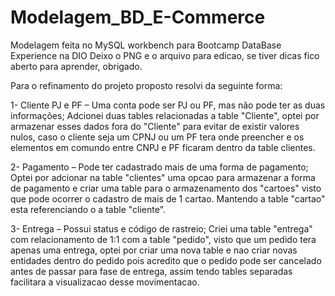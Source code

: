 # Modelagem_BD_E-Commerce
Modelagem feita no MySQL workbench para Bootcamp DataBase Experience na DIO
Deixo o PNG e o arquivo para edicao, se tiver dicas fico aberto para aprender, obrigado.


Para o refinamento do projeto proposto resolvi da seguinte forma:

1- Cliente PJ e PF – Uma conta pode ser PJ ou PF, mas não pode ter as duas informações;
  Adcionei duas tables relacionadas a table "Cliente", optei por armazenar esses dados fora do "Cliente" para evitar de existir valores nulos, caso o cliente
seja um CPNJ ou um PF tera onde preencher e os elementos em comundo entre CNPJ e PF ficaram dentro da table clientes.

2- Pagamento – Pode ter cadastrado mais de uma forma de pagamento;
  Optei por adcionar na table "clientes" uma opcao para armazenar a forma de pagamento e criar uma table para o armazenamento dos "cartoes" visto que pode 
ocorrer o cadastro de mais de 1 cartao. Mantendo a table "cartao" esta referenciando o a table "cliente".

3- Entrega – Possui status e código de rastreio;
  Criei uma table "entrega" com relacionamento de 1:1 com a table "pedido", visto que um pedido tera apenas uma entrega, optei por criar uma nova table e nao 
  criar novas entidades dentro do pedido pois acredito que o pedido pode ser cancelado antes de passar para fase de entrega, assim tendo tables separadas
  facilitara a visualizacao desse movimentacao.

